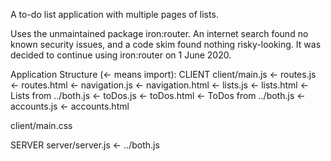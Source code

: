 A to-do list application with multiple pages of lists.

Uses the unmaintained package iron:router. An internet search found no known security issues, and a code skim found nothing risky-looking. It was decided to continue using iron:router on 1 June 2020.

Application Structure (<- means import):
CLIENT
client/main.js  <- routes.js  <- routes.html
	    	       	      <- navigation.js  <- navigation.html
			      <- lists.js       <- lists.html
			      	 		<- Lists from ../both.js
						<- toDos.js               <- toDos.html
						      			  <- ToDos from ../both.js
			      <- accounts.js    <- accounts.html

client/main.css

SERVER
server/server.js  <- ../both.js

